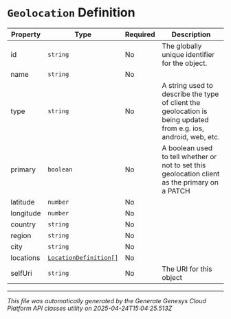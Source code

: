 # `Geolocation` Definition

| Property | Type | Required | Description |
|----------|------|----------|-------------|
| id | `string` | No | The globally unique identifier for the object. |
| name | `string` | No |  |
| type | `string` | No | A string used to describe the type of client the geolocation is being updated from e.g. ios, android, web, etc. |
| primary | `boolean` | No | A boolean used to tell whether or not to set this geolocation client as the primary on a PATCH |
| latitude | `number` | No |  |
| longitude | `number` | No |  |
| country | `string` | No |  |
| region | `string` | No |  |
| city | `string` | No |  |
| locations | [`LocationDefinition[]`](locationdefinition-definition.md) | No |  |
| selfUri | `string` | No | The URI for this object |

---

*This file was automatically generated by the Generate Genesys Cloud Platform API classes utility on 2025-04-24T15:04:25.513Z*